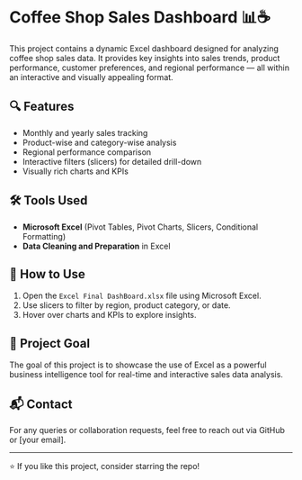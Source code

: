 # Coffee Shop Sales Dashboard 📊☕

This project contains a dynamic Excel dashboard designed for analyzing coffee shop sales data. It provides key insights into sales trends, product performance, customer preferences, and regional performance — all within an interactive and visually appealing format.

## 🔍 Features

- Monthly and yearly sales tracking
- Product-wise and category-wise analysis
- Regional performance comparison
- Interactive filters (slicers) for detailed drill-down
- Visually rich charts and KPIs

## 🛠 Tools Used

- **Microsoft Excel** (Pivot Tables, Pivot Charts, Slicers, Conditional Formatting)
- **Data Cleaning and Preparation** in Excel

## 🚀 How to Use

1. Open the `Excel Final DashBoard.xlsx` file using Microsoft Excel.
2. Use slicers to filter by region, product category, or date.
3. Hover over charts and KPIs to explore insights.

## 📌 Project Goal

The goal of this project is to showcase the use of Excel as a powerful business intelligence tool for real-time and interactive sales data analysis.

## 📬 Contact

For any queries or collaboration requests, feel free to reach out via GitHub or [your email].

---

⭐ If you like this project, consider starring the repo!
